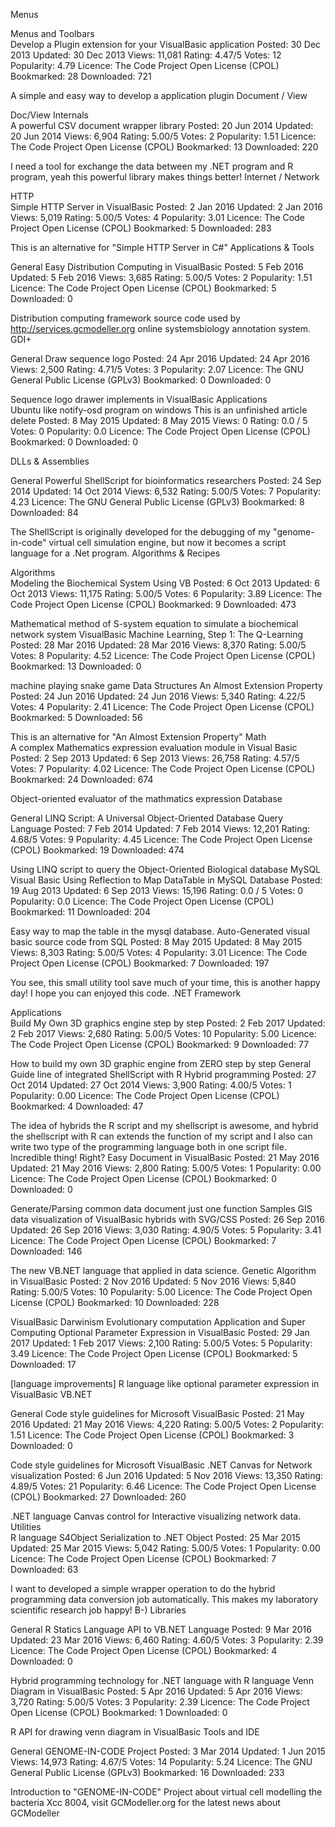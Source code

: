 Menus

Menus and Toolbars	
Develop a Plugin extension for your VisualBasic application
Posted: 30 Dec 2013   Updated: 30 Dec 2013   Views: 11,081   Rating: 4.47/5    Votes: 12   Popularity: 4.79
Licence: The Code Project Open License (CPOL)      Bookmarked: 28   Downloaded: 721
 

A simple and easy way to develop a application plugin
Document / View

Doc/View Internals	
A powerful CSV document wrapper library
Posted: 20 Jun 2014   Updated: 20 Jun 2014   Views: 6,904   Rating: 5.00/5    Votes: 2   Popularity: 1.51
Licence: The Code Project Open License (CPOL)      Bookmarked: 13   Downloaded: 220
 

I need a tool for exchange the data between my .NET program and R program, yeah this powerful library makes things better!
Internet / Network

HTTP	
Simple HTTP Server in VisualBasic
Posted: 2 Jan 2016   Updated: 2 Jan 2016   Views: 5,019   Rating: 5.00/5    Votes: 4   Popularity: 3.01
Licence: The Code Project Open License (CPOL)      Bookmarked: 5   Downloaded: 283
 

This is an alternative for "Simple HTTP Server in C#"
Applications & Tools

General	
Easy Distribution Computing in VisualBasic
Posted: 5 Feb 2016   Updated: 5 Feb 2016   Views: 3,685   Rating: 5.00/5    Votes: 2   Popularity: 1.51
Licence: The Code Project Open License (CPOL)      Bookmarked: 5   Downloaded: 0
 

Distribution computing framework source code used by http://services.gcmodeller.org online systemsbiology annotation system.
GDI+

General	
Draw sequence logo
Posted: 24 Apr 2016   Updated: 24 Apr 2016   Views: 2,500   Rating: 4.71/5    Votes: 3   Popularity: 2.07
Licence: The GNU General Public License (GPLv3)      Bookmarked: 0   Downloaded: 0
 

Sequence logo drawer implements in VisualBasic
Applications	
Ubuntu like notify-osd program on windows
This is an unfinished article   delete
Posted: 8 May 2015   Updated: 8 May 2015   Views: 0   Rating: 0.0 / 5    Votes: 0   Popularity: 0.0
Licence: The Code Project Open License (CPOL)      Bookmarked: 0   Downloaded: 0
 
DLLs & Assemblies

General	
Powerful ShellScript for bioinformatics researchers
Posted: 24 Sep 2014   Updated: 14 Oct 2014   Views: 6,532   Rating: 5.00/5    Votes: 7   Popularity: 4.23
Licence: The GNU General Public License (GPLv3)      Bookmarked: 8   Downloaded: 84
 

The ShellScript is originally developed for the debugging of my "genome-in-code" virtual cell simulation engine, but now it becomes a script language for a .Net program.
Algorithms & Recipes

Algorithms	
Modeling the Biochemical System Using VB
Posted: 6 Oct 2013   Updated: 6 Oct 2013   Views: 11,175   Rating: 5.00/5    Votes: 6   Popularity: 3.89
Licence: The Code Project Open License (CPOL)      Bookmarked: 9   Downloaded: 473
 

Mathematical method of S-system equation to simulate a biochemical network system
VisualBasic Machine Learning, Step 1: The Q-Learning
Posted: 28 Mar 2016   Updated: 28 Mar 2016   Views: 8,370   Rating: 5.00/5    Votes: 8   Popularity: 4.52
Licence: The Code Project Open License (CPOL)      Bookmarked: 13   Downloaded: 0
 

machine playing snake game
Data Structures	
An Almost Extension Property
Posted: 24 Jun 2016   Updated: 24 Jun 2016   Views: 5,340   Rating: 4.22/5    Votes: 4   Popularity: 2.41
Licence: The Code Project Open License (CPOL)      Bookmarked: 5   Downloaded: 56
 

This is an alternative for "An Almost Extension Property"
Math	
A complex Mathematics expression evaluation module in Visual Basic
Posted: 2 Sep 2013   Updated: 6 Sep 2013   Views: 26,758   Rating: 4.57/5    Votes: 7   Popularity: 4.02
Licence: The Code Project Open License (CPOL)      Bookmarked: 24   Downloaded: 674
 

Object-oriented evaluator of the mathmatics expression
Database

General	
LINQ Script: A Universal Object-Oriented Database Query Language
Posted: 7 Feb 2014   Updated: 7 Feb 2014   Views: 12,201   Rating: 4.68/5    Votes: 9   Popularity: 4.45
Licence: The Code Project Open License (CPOL)      Bookmarked: 19   Downloaded: 474
 

Using LINQ script to query the Object-Oriented Biological database
MySQL	
Visual Basic Using Reflection to Map DataTable in MySQL Database
Posted: 19 Aug 2013   Updated: 6 Sep 2013   Views: 15,196   Rating: 0.0 / 5    Votes: 0   Popularity: 0.0
Licence: The Code Project Open License (CPOL)      Bookmarked: 11   Downloaded: 204
 
Easy way to map the table in the mysql database.
Auto-Generated visual basic source code from SQL
Posted: 8 May 2015   Updated: 8 May 2015   Views: 8,303   Rating: 5.00/5    Votes: 4   Popularity: 3.01
Licence: The Code Project Open License (CPOL)      Bookmarked: 7   Downloaded: 197
 

You see, this small utility tool save much of your time, this is another happy day! I hope you can enjoyed this code.
.NET Framework

Applications	
Build My Own 3D graphics engine step by step
Posted: 2 Feb 2017   Updated: 2 Feb 2017   Views: 2,680   Rating: 5.00/5    Votes: 10   Popularity: 5.00
Licence: The Code Project Open License (CPOL)      Bookmarked: 9   Downloaded: 77
 

How to build my own 3D graphic engine from ZERO step by step
General	
Guide line of integrated ShellScript with R Hybrid programming
Posted: 27 Oct 2014   Updated: 27 Oct 2014   Views: 3,900   Rating: 4.00/5    Votes: 1   Popularity: 0.00
Licence: The Code Project Open License (CPOL)      Bookmarked: 4   Downloaded: 47
 

The idea of hybrids the R script and my shellscript is awesome, and hybrid the shellscript with R can extends the function of my script and I also can write two type of the programming language both in one script file. Incredible thing! Right?
Easy Document in VisualBasic
Posted: 21 May 2016   Updated: 21 May 2016   Views: 2,800   Rating: 5.00/5    Votes: 1   Popularity: 0.00
Licence: The Code Project Open License (CPOL)      Bookmarked: 0   Downloaded: 0
 

Generate/Parsing common data document just one function
Samples	
GIS data visualization of VisualBasic hybrids with SVG/CSS
Posted: 26 Sep 2016   Updated: 26 Sep 2016   Views: 3,030   Rating: 4.90/5    Votes: 5   Popularity: 3.41
Licence: The Code Project Open License (CPOL)      Bookmarked: 7   Downloaded: 146
 

The new VB.NET language that applied in data science.
Genetic Algorithm in VisualBasic
Posted: 2 Nov 2016   Updated: 5 Nov 2016   Views: 5,840   Rating: 5.00/5    Votes: 10   Popularity: 5.00
Licence: The Code Project Open License (CPOL)      Bookmarked: 10   Downloaded: 228
 

VisualBasic Darwinism Evolutionary computation Application and Super Computing
Optional Parameter Expression in VisualBasic
Posted: 29 Jan 2017   Updated: 1 Feb 2017   Views: 2,100   Rating: 5.00/5    Votes: 5   Popularity: 3.49
Licence: The Code Project Open License (CPOL)      Bookmarked: 5   Downloaded: 17
 

[language improvements] R language like optional parameter expression in VisualBasic
VB.NET

General	
Code style guidelines for Microsoft VisualBasic
Posted: 21 May 2016   Updated: 21 May 2016   Views: 4,220   Rating: 5.00/5    Votes: 2   Popularity: 1.51
Licence: The Code Project Open License (CPOL)      Bookmarked: 3   Downloaded: 0
 

Code style guidelines for Microsoft VisualBasic
.NET Canvas for Network visualization
Posted: 6 Jun 2016   Updated: 5 Nov 2016   Views: 13,350   Rating: 4.89/5    Votes: 21   Popularity: 6.46
Licence: The Code Project Open License (CPOL)      Bookmarked: 27   Downloaded: 260
 

.NET language Canvas control for Interactive visualizing network data.
Utilities	
R language S4Object Serialization to .NET Object
Posted: 25 Mar 2015   Updated: 25 Mar 2015   Views: 5,042   Rating: 5.00/5    Votes: 1   Popularity: 0.00
Licence: The Code Project Open License (CPOL)      Bookmarked: 7   Downloaded: 63
 

I want to developed a simple wrapper operation to do the hybrid programming data conversion job automatically. This makes my laboratory scientific research job happy! B-)
Libraries

General	
R Statics Language API to VB.NET Language
Posted: 9 Mar 2016   Updated: 23 Mar 2016   Views: 6,460   Rating: 4.60/5    Votes: 3   Popularity: 2.39
Licence: The Code Project Open License (CPOL)      Bookmarked: 4   Downloaded: 0
 

Hybrid programming technology for .NET language with R language
Venn Diagram in VisualBasic
Posted: 5 Apr 2016   Updated: 5 Apr 2016   Views: 3,720   Rating: 5.00/5    Votes: 3   Popularity: 2.39
Licence: The Code Project Open License (CPOL)      Bookmarked: 1   Downloaded: 0
 

R API for drawing venn diagram in VisualBasic
Tools and IDE

General	
GENOME-IN-CODE Project
Posted: 3 Mar 2014   Updated: 1 Jun 2015   Views: 14,973   Rating: 4.67/5    Votes: 14   Popularity: 5.24
Licence: The GNU General Public License (GPLv3)      Bookmarked: 16   Downloaded: 233
 

Introduction to "GENOME-IN-CODE" Project about virtual cell modelling the bacteria Xcc 8004, visit GCModeller.org for the latest news about GCModeller
